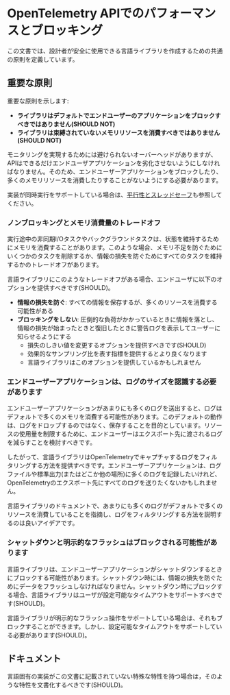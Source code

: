 <!--
# Performance and Blocking of OpenTelemetry API
-->

# OpenTelemetry APIでのパフォーマンスとブロッキング

<!--
This document defines common principles that will help designers create language libraries that are safe to use.
-->

この文書では、設計者が安全に使用できる言語ライブラリを作成するための共通の原則を定義しています。

<!--
## Key principles
-->

## 重要な原則

<!--
Here are the key principles:
-->

重要な原則を示します:

<!--
- **Library should not block end-user application by default.**
- **Library should not consume unbounded memory resource.**
-->

- **ライブラリはデフォルトでエンドユーザーのアプリケーションをブロックすべきではありません(SHOULD NOT)**
- **ライブラリは束縛されていないメモリリソースを消費すべきではありません(SHOULD NOT)**

<!--
Although there are inevitable overhead to achieve monitoring, API should not degrade the end-user application as possible. So that it should not block the end-user application nor consume too much memory resource.
-->

モニタリングを実現するためには避けられないオーバーヘッドがありますが、APIはできるだけエンドユーザアプリケーションを劣化させないようにしなければなりません。そのため、エンドユーザーアプリケーションをブロックしたり、多くのメモリリソースを消費したりすることがないようにする必要があります。

<!--
See also [Concurrency and Thread-Safety](concurrency.md) if the implementation supports concurrency.
-->

実装が同時実行をサポートしている場合は、[平行性とスレッドセーフ](concurrency.md)も参照してください。

<!--
### Tradeoff between non-blocking and memory consumption
-->

### ノンブロッキングとメモリ消費量のトレードオフ

<!--
Incomplete asynchronous I/O tasks or background tasks may consume memory to preserve their state. In such a case, there is a tradeoff between dropping some tasks to prevent memory starvation and keeping all tasks to prevent information loss.
-->

実行途中の非同期I/Oタスクやバックグラウンドタスクは、状態を維持するためにメモリを消費することがあります。このような場合、メモリ不足を防ぐためにいくつかのタスクを削除するか、情報の損失を防ぐためにすべてのタスクを維持するかのトレードオフがあります。

<!--
If there is such tradeoff in language library, it should provide the following options to end-user:
-->

言語ライブラリにこのようなトレードオフがある場合、エンドユーザに以下のオプションを提供すべきです(SHOULD)。

<!--
- **Prevent information loss**: Preserve all information but possible to consume many resources
- **Prevent blocking**: Dropping some information under overwhelming load and show warning log to inform when information loss starts and when recovered
  - Should provide option to change threshold of the dropping
  - Better to provide metric that represents effective sampling ratio
  - Language library might provide this option for Logging
-->

- **情報の損失を防ぐ**: すべての情報を保存するが、多くのリソースを消費する可能性がある
- **ブロッキングをしない**: 圧倒的な負荷がかかっているときに情報を落とし、情報の損失が始まったときと復旧したときに警告ログを表示してユーザーに知らせるようにする
  - 損失のしきい値を変更するオプションを提供すべきです(SHOULD)
  - 効果的なサンプリング比を表す指標を提供するとより良くなります
  - 言語ライブラリはこのオプションを提供しているかもしれません

<!--
### End-user application should be aware of the size of logs
-->

### エンドユーザーアプリケーションは、ログのサイズを認識する必要があります

<!--
Logging could consume much memory by default if the end-user application emits too many logs. This default behavior is intended to preserve logs rather than dropping it. To make resource usage bounded, the end-user should consider reducing logs that are passed to the exporters.
-->

エンドユーザーアプリケーションがあまりにも多くのログを送出すると、ログはデフォルトで多くのメモリを消費する可能性があります。このデフォルトの動作は、ログをドロップするのではなく、保存することを目的としています。リソースの使用量を制限するために、エンドユーザーはエクスポート先に渡されるログを減らすことを検討すべきです。

<!--
Therefore, the language library should provide a way to filter logs to capture by OpenTelemetry. End-user applications may want to log so much into log file or stdout (or somewhere else) but not want to send all of the logs to OpenTelemetry exporters.
-->

したがって、言語ライブラリはOpenTelemetryでキャプチャするログをフィルタリングする方法を提供すべきです。エンドユーザーアプリケーションは、ログファイルや標準出力(またはどこか他の場所)に多くのログを記録したいけれど、OpenTelemetryのエクスポート先にすべてのログを送りたくないかもしれません。

<!--
In a documentation of the language library, it is a good idea to point out that too many logs consume many resources by default then guide how to filter logs.
-->

言語ライブラリのドキュメントで、あまりにも多くのログがデフォルトで多くのリソースを消費していることを指摘し、ログをフィルタリングする方法を説明するのは良いアイデアです。

<!--
### Shutdown and explicit flushing could block
-->

### シャットダウンと明示的なフラッシュはブロックされる可能性があります

<!--
The language library could block the end-user application when it shut down. On shutdown, it has to flush data to prevent information loss. The language library should support user-configurable timeout if it blocks on shut down.
-->

言語ライブラリは、エンドユーザーアプリケーションがシャットダウンするときにブロックする可能性があります。シャットダウン時には、情報の損失を防ぐためにデータをフラッシュしなければなりません。シャットダウン時にブロックする場合、言語ライブラリはユーザが設定可能なタイムアウトをサポートすべきです(SHOULD)。

<!--
If the language library supports an explicit flush operation, it could block also. But should support a configurable timeout.
-->

言語ライブラリが明示的なフラッシュ操作をサポートしている場合は、それもブロックすることができます。しかし、設定可能なタイムアウトをサポートしている必要があります(SHOULD)。

<!--
## Documentation
-->

## ドキュメント

<!--
If language specific implementation has special characteristics that are not described in this document, such characteristics should be documented.
-->

言語固有の実装がこの文書に記載されていない特殊な特性を持つ場合は，そのような特性を文書化するべきです(SHOULD)。
